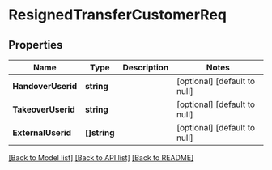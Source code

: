 # ResignedTransferCustomerReq

## Properties
Name | Type | Description | Notes
------------ | ------------- | ------------- | -------------
**HandoverUserid** | **string** |  | [optional] [default to null]
**TakeoverUserid** | **string** |  | [optional] [default to null]
**ExternalUserid** | **[]string** |  | [optional] [default to null]

[[Back to Model list]](../README.md#documentation-for-models) [[Back to API list]](../README.md#documentation-for-api-endpoints) [[Back to README]](../README.md)


